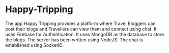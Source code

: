 # Happy-Tripping

The app Happy Tripping provides a platform where Travel Bloggers can post their blogs and Travellers 
can view them and connect using chat.
It uses Firebase for Authentication.
It uses MongoDB as the database to store the blogs.
The server has been written using NodeJS.
The chat is established using SocketIO.
